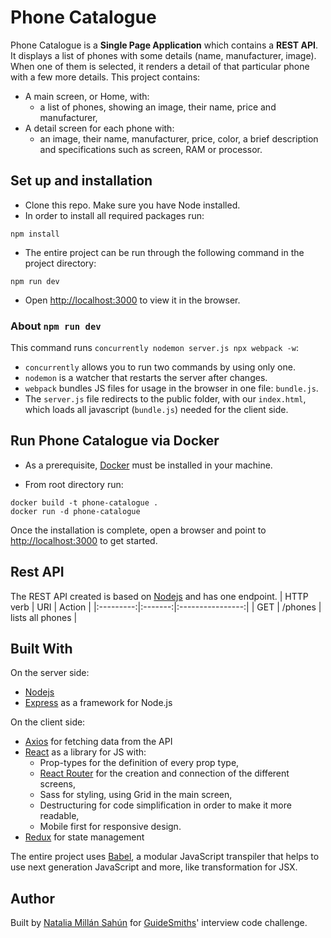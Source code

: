 # Phone Catalogue

Phone Catalogue is a **Single Page Application** which contains a **REST API**.
It displays a list of phones with some details (name, manufacturer, image). When one of them is selected, it renders a detail of that particular phone with a few more details.
This project contains:
  - A main screen, or Home, with:
    - a list of phones, showing an image, their name, price and manufacturer,
  - A detail screen for each phone with:
    - an image, their name, manufacturer, price, color, a brief description and specifications such as screen, RAM or processor.

## Set up and installation

- Clone this repo. Make sure you have Node installed.
- In order to install all required packages run:

```
npm install
```
- The entire project can be run through the following command in the project directory:

```
npm run dev
```
- Open [http://localhost:3000](http://localhost:3000) to view it in the browser.

### About `npm run dev`

This command runs `concurrently nodemon server.js npx webpack -w`: 
- `concurrently` allows you to run two commands by using only one.
- `nodemon` is a watcher that restarts the server after changes.
- `webpack` bundles JS files for usage in the browser in one file: `bundle.js`.
- The `server.js` file redirects to the public folder, with our `index.html`, which loads all javascript (`bundle.js`) needed for the client side.

## Run Phone Catalogue via Docker

- As a prerequisite, [Docker](https://www.docker.com/) must be installed in your machine.

- From root directory run:
```
docker build -t phone-catalogue .
docker run -d phone-catalogue
```

Once the installation is complete, open a browser and point to [http://localhost:3000](http://localhost:3000) to get started.

## Rest API

The REST API created is based on [Nodejs](https://nodejs.org/en/) and has one endpoint.
| HTTP verb |   URI   | Action           |
|:---------:|:-------:|:----------------:|
| GET       | /phones | lists all phones |

## Built With

On the server side:
- [Nodejs](https://nodejs.org/en/)
- [Express](https://expressjs.com/) as a framework for Node.js

On the client side:
- [Axios](https://github.com/axios/axios) for fetching data from the API
- [React](https://reactjs.org/) as a library for JS with:
  - Prop-types for the definition of every prop type,
  - [React Router](https://reactrouter.com/) for the creation and connection of the different screens,
  - Sass for styling, using Grid in the main screen,
  - Destructuring for code simplification in order to make it more readable,
  - Mobile first for responsive design.
- [Redux](https://redux.js.org/) for state management

The entire project uses [Babel](https://babeljs.io/), a modular JavaScript transpiler that helps to use next generation JavaScript and more, like transformation for JSX. 

## Author

Built by [Natalia Millán Sahún](https://github.com/neired) for [GuideSmiths](https://www.guidesmiths.com/)' interview code challenge.